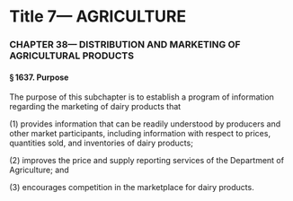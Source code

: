 
# Title 7— AGRICULTURE
### CHAPTER 38— DISTRIBUTION AND MARKETING OF AGRICULTURAL PRODUCTS
#### § 1637. Purpose

The purpose of this subchapter is to establish a program of information regarding the marketing of dairy products that

(1) provides information that can be readily understood by producers and other market participants, including information with respect to prices, quantities sold, and inventories of dairy products;

(2) improves the price and supply reporting services of the Department of Agriculture; and

(3) encourages competition in the marketplace for dairy products.
